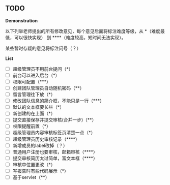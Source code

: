 ## TODO

**Demonstration**

以下列举老师提出的所有修改意见，每个意见后面将标注难度等级，从 *（难度最低，可以很快实现） 到 ****（难度较高，短时间无法实现）。

某些暂时存疑的意见将标注问号（？）

**List**

- [ ] 超级管理员不用前台提问（*）
- [ ] 前台可以进入后台（*）
- [ ] 权限可配置（***）
- [ ] 创建团队管理员自动随机密码（**）
- [ ] 留言管理往下放（*）
- [ ] 修改团队信息的简介框，不能只是一行（***）
- [ ] 默认的文本框要长些（*）
- [ ] 新创建的在上面（*）
- [ ] 提交直接保存并提交审核(合并一步)（**）
- [ ] 权限提醒前置（*）
- [ ] 超级管理员内容审核标签页清楚一点（*）
- [ ] 超级管理员历史审核记录（****）
- [ ] 新增成员的label改掉（？）
- [ ] 普通用户注册也要审核，邮箱审核（****）
- [ ] 提交审核简历太过简单，富文本框（****）
- [ ] 审核中位置更改（*）
- [ ] 写报告时有些代码展示（*）
- [ ] 基于servlet（**）
